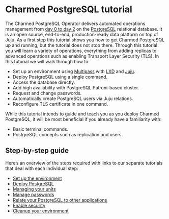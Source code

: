 # Charmed PostgreSQL tutorial
The Charmed PostgreSQL Operator delivers automated operations management from [day 0 to day 2](https://codilime.com/blog/day-0-day-1-day-2-the-software-lifecycle-in-the-cloud-age/) on the [PostgreSQL](https://www.postgresql.org/) relational database. It is an open source, end-to-end, production-ready data platform on top of Juju. As a first step this tutorial shows you how to get Charmed PostgreSQL up and running, but the tutorial does not stop there. Through this tutorial you will learn a variety of operations, everything from adding replicas to advanced operations such as enabling Transport Layer Security (TLS). In this tutorial we will walk through how to:
- Set up an environment using [Multipass](https://multipass.run/) with [LXD](https://ubuntu.com/lxd) and [Juju](https://juju.is/).
- Deploy PostgreSQL using a single command.
- Access the database directly.
- Add high availability with PostgreSQL Patroni-based cluster.
- Request and change passwords.
- Automatically create PostgreSQL users via Juju relations.
- Reconfigure TLS certificate in one command.

While this tutorial intends to guide and teach you as you deploy Charmed PostgreSQL, it will be most beneficial if you already have a familiarity with:
- Basic terminal commands.
- PostgreSQL concepts such as replication and users.

## Step-by-step guide

Here’s an overview of the steps required with links to our separate tutorials that deal with each individual step:
* [Set up the environment](/t/charmed-postgresql-tutorial-setup-environment/9709?channel=edge)
* [Deploy PostgreSQL](/t/charmed-postgresql-tutorial-deploy-postgresql/9697?channel=edge)
* [Managing your units](/t/charmed-postgresql-tutorial-managing-units/9705?channel=edge)
* [Manage passwords](/t/charmed-postgresql-tutorial-manage-passwords/9703?channel=edge)
* [Relate your PostgreSQL to other applications](/t/charmed-postgresql-tutorial-integrations/9701?channel=edge)
* [Enable security](/t/charmed-postgresql-tutorial-enable-security/9699?channel=edge)
* [Cleanup your environment](/t/charmed-postgresql-tutorial-cleanup-environment/9695?channel=edge)

